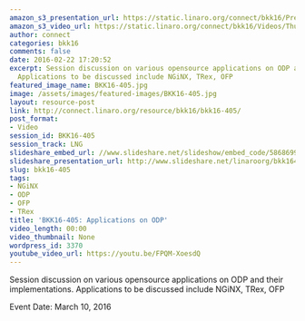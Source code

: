 ```yaml
---
amazon_s3_presentation_url: https://static.linaro.org/connect/bkk16/Presentations/Thursday/BKK16-405.pdf
amazon_s3_video_url: https://static.linaro.org/connect/bkk16/Videos/Thursday/BKK16-405%20LNG%20Future%20Directions.mp4
author: connect
categories: bkk16
comments: false
date: 2016-02-22 17:20:52
excerpt: Session discussion on various opensource applications on ODP and their implementations.
  Applications to be discussed include NGiNX, TRex, OFP
featured_image_name: BKK16-405.jpg
image: /assets/images/featured-images/BKK16-405.jpg
layout: resource-post
link: http://connect.linaro.org/resource/bkk16/bkk16-405/
post_format:
- Video
session_id: BKK16-405
session_track: LNG
slideshare_embed_url: //www.slideshare.net/slideshow/embed_code/58686993
slideshare_presentation_url: http://www.slideshare.net/linaroorg/bkk16405-lng-future-directions
slug: bkk16-405
tags:
- NGiNX
- ODP
- OFP
- TRex
title: 'BKK16-405: Applications on ODP'
video_length: 00:00
video_thumbnail: None
wordpress_id: 3370
youtube_video_url: https://youtu.be/FPQM-XoesdQ
---
```


Session discussion on various opensource applications on ODP and their implementations. Applications to be discussed include NGiNX, TRex, OFP

Event Date: March 10, 2016

